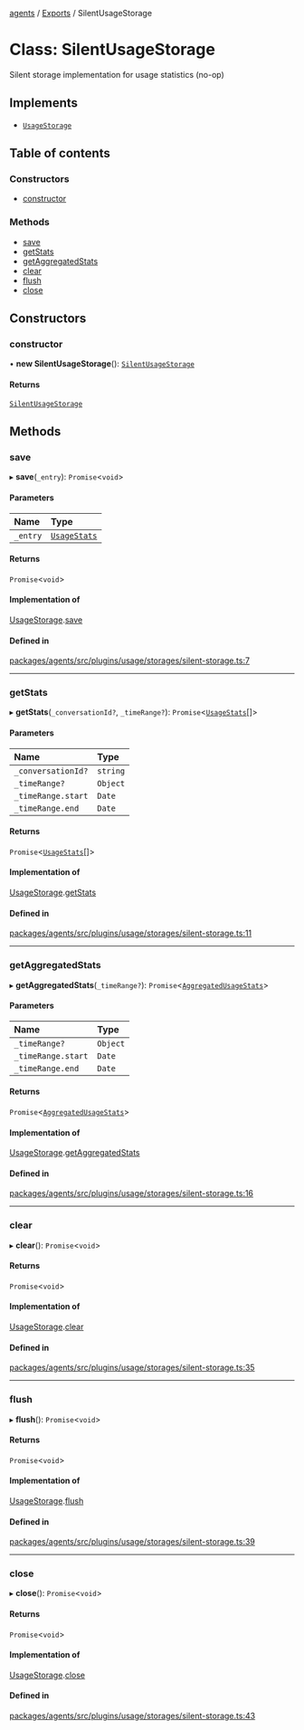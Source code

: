 <!-- 
 ⚠️  AUTO-GENERATED FILE - DO NOT EDIT MANUALLY
 This file is automatically generated by scripts/docs-generator.js
 To make changes, edit the source TypeScript files or update the generator script
-->

[agents](../../) / [Exports](../modules) / SilentUsageStorage

# Class: SilentUsageStorage

Silent storage implementation for usage statistics (no-op)

## Implements

- [`UsageStorage`](../interfaces/UsageStorage)

## Table of contents

### Constructors

- [constructor](SilentUsageStorage#constructor)

### Methods

- [save](SilentUsageStorage#save)
- [getStats](SilentUsageStorage#getstats)
- [getAggregatedStats](SilentUsageStorage#getaggregatedstats)
- [clear](SilentUsageStorage#clear)
- [flush](SilentUsageStorage#flush)
- [close](SilentUsageStorage#close)

## Constructors

### constructor

• **new SilentUsageStorage**(): [`SilentUsageStorage`](SilentUsageStorage)

#### Returns

[`SilentUsageStorage`](SilentUsageStorage)

## Methods

### save

▸ **save**(`_entry`): `Promise`\<`void`\>

#### Parameters

| Name | Type |
| :------ | :------ |
| `_entry` | [`UsageStats`](../interfaces/UsageStats) |

#### Returns

`Promise`\<`void`\>

#### Implementation of

[UsageStorage](../interfaces/UsageStorage).[save](../interfaces/UsageStorage#save)

#### Defined in

[packages/agents/src/plugins/usage/storages/silent-storage.ts:7](https://github.com/woojubb/robota/blob/bdf92966fb2bc9eb8d5a633591fffc1261e7f0f5/packages/agents/src/plugins/usage/storages/silent-storage.ts#L7)

___

### getStats

▸ **getStats**(`_conversationId?`, `_timeRange?`): `Promise`\<[`UsageStats`](../interfaces/UsageStats)[]\>

#### Parameters

| Name | Type |
| :------ | :------ |
| `_conversationId?` | `string` |
| `_timeRange?` | `Object` |
| `_timeRange.start` | `Date` |
| `_timeRange.end` | `Date` |

#### Returns

`Promise`\<[`UsageStats`](../interfaces/UsageStats)[]\>

#### Implementation of

[UsageStorage](../interfaces/UsageStorage).[getStats](../interfaces/UsageStorage#getstats)

#### Defined in

[packages/agents/src/plugins/usage/storages/silent-storage.ts:11](https://github.com/woojubb/robota/blob/bdf92966fb2bc9eb8d5a633591fffc1261e7f0f5/packages/agents/src/plugins/usage/storages/silent-storage.ts#L11)

___

### getAggregatedStats

▸ **getAggregatedStats**(`_timeRange?`): `Promise`\<[`AggregatedUsageStats`](../interfaces/AggregatedUsageStats)\>

#### Parameters

| Name | Type |
| :------ | :------ |
| `_timeRange?` | `Object` |
| `_timeRange.start` | `Date` |
| `_timeRange.end` | `Date` |

#### Returns

`Promise`\<[`AggregatedUsageStats`](../interfaces/AggregatedUsageStats)\>

#### Implementation of

[UsageStorage](../interfaces/UsageStorage).[getAggregatedStats](../interfaces/UsageStorage#getaggregatedstats)

#### Defined in

[packages/agents/src/plugins/usage/storages/silent-storage.ts:16](https://github.com/woojubb/robota/blob/bdf92966fb2bc9eb8d5a633591fffc1261e7f0f5/packages/agents/src/plugins/usage/storages/silent-storage.ts#L16)

___

### clear

▸ **clear**(): `Promise`\<`void`\>

#### Returns

`Promise`\<`void`\>

#### Implementation of

[UsageStorage](../interfaces/UsageStorage).[clear](../interfaces/UsageStorage#clear)

#### Defined in

[packages/agents/src/plugins/usage/storages/silent-storage.ts:35](https://github.com/woojubb/robota/blob/bdf92966fb2bc9eb8d5a633591fffc1261e7f0f5/packages/agents/src/plugins/usage/storages/silent-storage.ts#L35)

___

### flush

▸ **flush**(): `Promise`\<`void`\>

#### Returns

`Promise`\<`void`\>

#### Implementation of

[UsageStorage](../interfaces/UsageStorage).[flush](../interfaces/UsageStorage#flush)

#### Defined in

[packages/agents/src/plugins/usage/storages/silent-storage.ts:39](https://github.com/woojubb/robota/blob/bdf92966fb2bc9eb8d5a633591fffc1261e7f0f5/packages/agents/src/plugins/usage/storages/silent-storage.ts#L39)

___

### close

▸ **close**(): `Promise`\<`void`\>

#### Returns

`Promise`\<`void`\>

#### Implementation of

[UsageStorage](../interfaces/UsageStorage).[close](../interfaces/UsageStorage#close)

#### Defined in

[packages/agents/src/plugins/usage/storages/silent-storage.ts:43](https://github.com/woojubb/robota/blob/bdf92966fb2bc9eb8d5a633591fffc1261e7f0f5/packages/agents/src/plugins/usage/storages/silent-storage.ts#L43)
